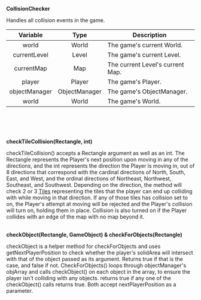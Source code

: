 __CollisionChecker__

Handles all collision events in the game.

|   Variable    |     Type      | Description                      |
|:-------------:|:-------------:|----------------------------------|
|     world     |     World     | The game's current World.        |
| currentLevel  |     Level     | The game's current Level.        |
|  currentMap   |      Map      | The current Level's current Map. |
|    player     |    Player     | The game's Player.               |
| objectManager | ObjectManager | The game's ObjectManager.        |
|     world     |     World     | The game's World.                |
\
\
\
\
__checkTileCollision(Rectangle, int)__

checkTileCollision() accepts a Rectangle argument as well as an int. The Rectangle represents the Player's next position upon moving in any of the directions, 
and the int represents the direction the Player is moving in, out of 8 directions that correspond with the cardinal directions of North, South, East, and West, 
and the ordinal directions of Northeast, Northwest, Southeast, and Southwest. Depending on the direction, the method will check 2 or 3 [Tiles](tile.md) representing the tiles that the player can end up colliding 
with while moving in that direction. If any of those tiles has collision set to on, the Player's attempt at moving will be rejected and the Player's collision will turn on, holding them in place. Collision is also
turned on if the Player collides with an edge of the map with no map beyond it.

\
__checkObject(Rectangle, GameObject) & checkForObjects(Rectangle)__

checkObject is a helper method for checkForObjects and uses getNextPlayerPosition to check whether 
the player's solidArea will intersect with that of the object passed as its argument. Returns true if
that is the case, and false if not. CheckForObjects() loops through objectManager's objArray and calls
checkObject() on each object in the array, to ensure the player isn't colliding with any objects. 
returns true if any one of the checkObject() calls returns true. Both accept nextPlayerPosition as a parameter.


